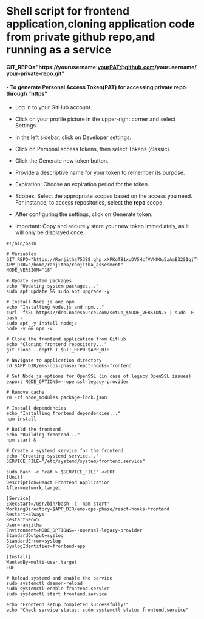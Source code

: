 # Shell script for frontend application,cloning application code from private github repo,and running as a service

#### GIT_REPO="https://yourusername:yourPAT@github.com/yourusername/your-private-repo.git"

#### - To generate Personal Access Token(PAT) for accessing private repo through "https"

- Log in to your GitHub account.

- Click on your profile picture in the upper-right corner and select Settings.

-  In the left sidebar, click on Developer settings.

- Click on Personal access tokens, then select Tokens (classic).

- Click the Generate new token button.

- Provide a descriptive name for your token to remember its purpose.

- Expiration: Choose an expiration period for the token. 
    
-  Scopes: Select the appropriate scopes based on the access you need. For instance, to access repositories, select the **repo** scope.

-  After configuring the settings, click on Generate token.

-  Important: Copy and securely store your new token immediately, as it will only be displayed once.


```
#!/bin/bash

# Variables
GIT_REPO="https://Ranjitha75388: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@github.com/Ranjitha75388/ranjitha_assesment.git"
APP_DIR="/home/ranjitha/ranjitha_assesment"
NODE_VERSION="18"

# Update system packages
echo "Updating system packages..."
sudo apt update && sudo apt upgrade -y

# Install Node.js and npm
echo "Installing Node.js and npm..."
curl -fsSL https://deb.nodesource.com/setup_$NODE_VERSION.x | sudo -E bash -
sudo apt -y install nodejs
node -v && npm -v

# Clone the frontend application from GitHub
echo "Cloning frontend repository..."
git clone --depth 1 $GIT_REPO $APP_DIR

# Navigate to application directory
cd $APP_DIR/ems-ops-phase/react-hooks-frontend

# Set Node.js options for OpenSSL (in case of legacy OpenSSL issues)
export NODE_OPTIONS=--openssl-legacy-provider

# Remove cache
rm -rf node_modules package-lock.json

# Install dependencies
echo "Installing frontend dependencies..."
npm install

# Build the frontend
echo "Building frontend..."
npm start &

# Create a systemd service for the frontend
echo "Creating systemd service..."
SERVICE_FILE="/etc/systemd/system/frontend.service"

sudo bash -c "cat > $SERVICE_FILE" <<EOF
[Unit]
Description=React Frontend Application
After=network.target

[Service]
ExecStart=/usr/bin/bash -c 'npm start'
WorkingDirectory=$APP_DIR/ems-ops-phase/react-hooks-frontend
Restart=always
RestartSec=5
User=ranjitha
Environment=NODE_OPTIONS=--openssl-legacy-provider
StandardOutput=syslog
StandardError=syslog
SyslogIdentifier=frontend-app

[Install]
WantedBy=multi-user.target
EOF

# Reload systemd and enable the service
sudo systemctl daemon-reload
sudo systemctl enable frontend.service
sudo systemctl start frontend.service

echo "Frontend setup completed successfully!"
echo "Check service status: sudo systemctl status frontend.service"
```
